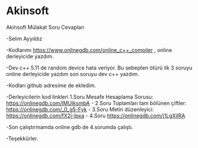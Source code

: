 # Akinsoft
Akinsoft Mülakat Soru Cevapları


-Selim Ayyıldız

-Kodlarımı https://www.onlinegdb.com/online_c++_compiler  , online derleyicide yazdım.

-Dev c++ 5.11 de random device hata veriyor. Bu sebepten ötürü ilk 3 soruyu online derleyicide yazdım son soruyu dev c++ yazdım.

-Kodları github adresime de ekledim.

-Derleyicilerin kod linkleri
1.Soru Mesafe Hesaplama Sorusu: https://onlinegdb.com/lMUIksmbA   -    <script src="//onlinegdb.com/embed/js/lMUIksmbA?theme=dark"></script>
2.Soru Toplamları tam bölünen çiftler: https://onlinegdb.com/_0_g5-Fyk   -   <script src="//onlinegdb.com/embed/js/_0_g5-Fyk?theme=dark"></script>
3.Soru Metin düzenleyici: https://onlinegdb.com/fX2i-lpxa   -   <script src="//onlinegdb.com/embed/js/fX2i-lpxa?theme=dark"></script>
4.Soru https://onlinegdb.com/j1LgXilRA

-Son çalıştırmamda online gdb de 4.sorumda çalıştı.

-Teşekkürler.

